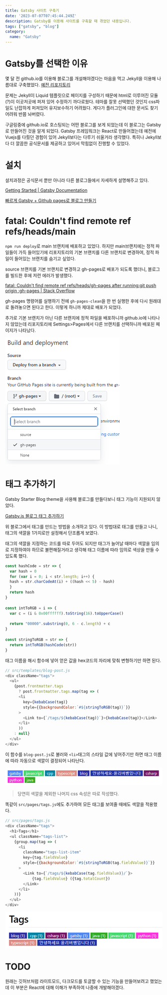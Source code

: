 ```yaml
---
title: Gatsby 사이트 구축기
date: '2023-07-07T07:45:44.249Z'
description: Gatsby를 이용해 사이트를 구축할 때 겪었던 내용입니다.
tags: ["gatsby", "blog"]
category: 
  name: "Gatsby"
---
```


# Gatsby를 선택한 이유

몇 달 전 github.io를 이용해 블로그를 개설해야겠다는 마음을 먹고 Jekyll을 이용해 나름대로 구축했었다. [예전 리포지토리](https://github.com/10cheon00/--deprecated--10cheon00.github.io)

문제는 Jekyll이 Liquid 템플릿으로 페이지를 구성하기 때문에 html로 이루어진 모듈(?)이 이곳저곳에 퍼져 있어 수정하기 까다로웠다. 
테마를 잘못 선택했던 것인지 css파일도 난잡하게 퍼져있어 유지보수하기 어려웠다. 게다가 플러그인에 대한 문서도 찾기 어려워 반쯤 놔버렸다. 

구글링중에 github.io로 호스팅되는 어떤 블로그를 보게 되었는데 이 블로그는 Gatsby로 만들어진 것을 알게 되었다. Gatsby 프레임워크는 React로 만들어졌는데 예전에 Vuejs를 다뤘던 경험이 있어 Jekyll보다는 다루기 쉬울거라 생각했다. 특히나 Jekyll보다 더 깔끔한 공식문서를 제공하고 있어서 막힘없이 진행할 수 있었다.

# 설치

설치과정은 공식문서 뿐만 아니라 다른 블로그들에서 자세하게 설명해주고 있다.

[Getting Started | Gatsby Documentation](https://www.gatsbyjs.com/docs/tutorial/getting-started/part-0/)

[빠르게 Gatsby + Github pages로 블로그 만들기](https://uzzam.dev/6)

# fatal: Couldn't find remote ref refs/heads/main

`npm run deploy`로 main 브랜치에 배포하고 있었다. 하지만 main브랜치에는 정적 파일들이 가득 들어있기에 리포지토리의 기본 브랜치를 다른 브랜치로 변경하여, 정적 파일이 들어있는 브랜치를 숨기고 싶었다.

source 브랜치를 기본 브랜치로 변경하고 gh-pages로 배포가 되도록 했더니, 블로그를 빌드한 후에 저런 에러가 발생했다.

[fatal: Couldn't find remote ref refs/heads/gh-pages after running:git push origin :gh-pages | Stack Overflow](https://stackoverflow.com/a/71871326)

gh-pages 명령어를 실행하기 전에 `gh-pages-clean`을 한 번 실행한 후에 다시 원래대로 돌려놓으면 된다고 한다. 이렇게 하니까 제대로 배포가 되었다.

추가로 기본 브랜치가 아닌 다른 브랜치에 정적 파일을 배포하니까 github.io에 나타나지 않았는데 리포지토리에 Settings>Pages에서 다른 브랜치를 선택하니까 배포된 페이지가 나타났다.

![Github Pages](image.png)

# 태그 추가하기

Gatsby Starter Blog theme을 사용해 블로그를 만들다보니 태그 기능이 지원되지 않았다.

[Gatsby.js 블로그 태그 추가하기](https://woojeongmin.com/2021/gatsby-blog/1-tags/)

위 블로그에서 태그를 만드는 방법을 소개하고 있다. 이 방법대로 태그를 만들고 나니, 태그의 색깔을 1가지로만 설정해서 단조롭게 보였다.

태그의 색깔을 지정하는 코드를 따로 두어도 되지만 태그가 늘어날 때마다 색깔을 임의로 지정하여야 하므로 불편해질거라고 생각해 태그 이름에 따라 임의로 색상을 만들 수 있도록 했다.

```js
const hashCode = str => {
  var hash = 0
  for (var i = 0; i < str.length; i++) {
  hash = str.charCodeAt(i) + ((hash << 5) - hash)
  }
  return hash
}

const intToRGB = i => {
  var c = (i & 0x00ffffff).toString(16).toUpperCase()

  return "00000".substring(0, 6 - c.length) + c
}

const stringToRGB = str => {
  return intToRGB(hashCode(str))
}
```

태그 이름을 해시 함수에 넣어 얻은 값을 hex코드의 자리에 맞춰 변형하기만 하면 된다.

```js
// src/templates/blog-post.js
<div className="tags">
  <ul>
    {post.frontmatter.tags
      ? post.frontmatter.tags.map(tag => (
      <li 
        key={kebabCase(tag)} 
        style={{backgroundColor:`#${stringToRGB(tag)}`}}
      >
        <Link to={`/tags/${kebabCase(tag)}`}>{kebabCase(tag)}</Link>
      </li>
      ))
    : null}
  </ul>
</div>
```

이 함수를 `blog-post.js`로 불러와 `<li>`태그의 스타일 값에 넣어주기만 하면 태그 이름에 따라 자동으로 색깔이 결정되어 나타난다.

![Tags](image-1.png)

> 당연히 색깔을 제외한 나머지 css 속성은 따로 작성했다.

똑같이 `src/pages/tags.js`에도 추가하여 모든 태그를 보여줄 때에도 색깔을 적용했다.

```js
// src/pages/tags.js
<div className="tags">
  <h1>Tags</h1>
  <ul className="tags-list">
    {group.map(tag => (
      <li 
        className="tags-list-item" 
        key={tag.fieldValue} 
        style={{backgroundColor:`#${stringToRGB(tag.fieldValue)}`}}
      >
        <Link to={`/tags/${kebabCase(tag.fieldValue)}/`}>
            {tag.fieldValue} ({tag.totalCount})
        </Link>
      </li>
    ))}
  </ul>
</div>
```

![All tags](image-2.png)

# TODO

원래는 깃허브처럼 라이트모드, 다크모드를 토글할 수 있는 기능을 만들어보려고 했었는데 이 부분은 React에 대해 이해가 부족하여 나중에 개발해야겠다.
